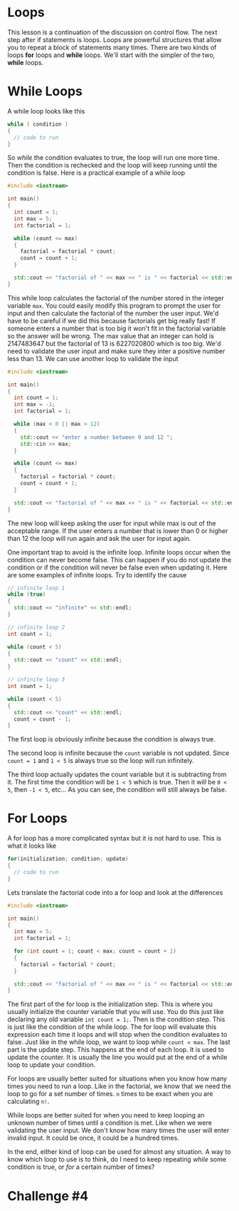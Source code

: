 # Loops

This lesson is a continuation of the discussion on control flow. The next step after if statements is loops. Loops are powerful structures that allow you to repeat a block of statements many times. There are two kinds of loops __for__ loops and __while__ loops. We'll start with the simpler of the two, __while__ loops.

# While Loops

A while loop looks like this

```cpp
while ( condition )
{
  // code to run
}
```

So *while* the condition evaluates to true, the loop will run one more time. Then the condition is rechecked and the loop will keep running until the condition is false. Here is a practical example of a while loop

```cpp
#include <iostream>

int main()
{
  int count = 1;
  int max = 5;
  int factorial = 1;

  while (count <= max)
  {
    factorial = factorial * count;
    count = count + 1;
  }

  std::cout << "factorial of " << max << " is " << factorial << std::endl;
}
```

This while loop calculates the factorial of the number stored in the integer variable `max`. You could easily modify this program to prompt the user for input and then calculate the factorial of the number the user input. We'd have to be careful if we did this because factorials get big really fast! If someone enters a number that is too big it won't fit in the factorial variable so the answer will be wrong. The max value that an integer can hold is 2147483647 but the factorial of 13 is 6227020800 which is too big. We'd need to validate the user input and make sure they inter a positive number less than 13. We can use another loop to validate the input

```cpp
#include <iostream>

int main()
{
  int count = 1;
  int max = -1;
  int factorial = 1;

  while (max < 0 || max > 12)
  {
    std::cout << "enter a number between 0 and 12 ";
    std::cin >> max;
  }

  while (count <= max)
  {
    factorial = factorial * count;
    count = count + 1;
  }

  std::cout << "factorial of " << max << " is " << factorial << std::endl;
}
```

The new loop will keep asking the user for input while max is out of the acceptable range. If the user enters a number that is lower than 0 or higher than 12 the loop will run again and ask the user for input again.

One important trap to avoid is the infinite loop. Infinite loops occur when the condition can never become false. This can happen if you do not update the condition or if the condition will never be false even when updating it. Here are some examples of infinite loops. Try to identify the cause

```cpp
// infinite loop 1
while (true)
{
  std::cout << "infinite" << std::endl;
}
```

```cpp
// infinite loop 2
int count = 1;

while (count < 5)
{
  std::cout << "count" << std::endl;
}
```

```cpp
// infinite loop 3
int count = 1;

while (count < 5)
{
  std::cout << "count" << std::endl;
  count = count - 1;
}
```

The first loop is obviously infinite because the condition is always true.

The second loop is infinite because the `count` variable is not updated. Since `count = 1` and `1 < 5` is always true so the loop will run infinitely.

The third loop actually updates the count variable but it is subtracting from it. The first time the condition will be `1 < 5` which is true. Then it will be `0 < 5`, then `-1 < 5`, etc... As you can see, the condition will still always be false.

# For Loops

A for loop has a more complicated syntax but it is not hard to use. This is what it looks like

```cpp
for(initialization; condition; update)
{
  // code to run
}
```

Lets translate the factorial code into a for loop and look at the differences

```cpp
#include <iostream>

int main()
{
  int max = 5;
  int factorial = 1;

  for (int count = 1; count < max; count = count + 1)
  {
    factorial = factorial * count;
  }

  std::cout << "factorial of " << max << " is " << factorial << std::endl;
}
```

The first part of the for loop is the initialization step. This is where you usually initialize the counter variable that you will use. You do this just like declaring any old variable `int count = 1;`. Then is the condition step. This is just like the condition of the while loop. The for loop will evaluate this expression each time it loops and will stop when the condition evaluates to false. Just like in the while loop, we want to loop while `count < max`. The last part is the update step. This happens at the end of each loop. It is used to update the counter. It is usually the line you would put at the end of a while loop to update your condition.

For loops are usually better suited for situations when you know how many times you need to run a loop. Like in the factorial, we know that we need the loop to go for a set number of times. `n` times to be exact when you are calculating `n!`. 

While loops are better suited for when you need to keep looping an unknown number of times until a condition is met. Like when we were validating the user input. We don't know how many times the user will enter invalid input. It could be once, it could be a hundred times. 

In the end, either kind of loop can be used for almost any situation. A way to know which loop to use is to think, do I need to keep repeating *while* some condition is true, or *for* a certain number of times?

# Challenge #4

